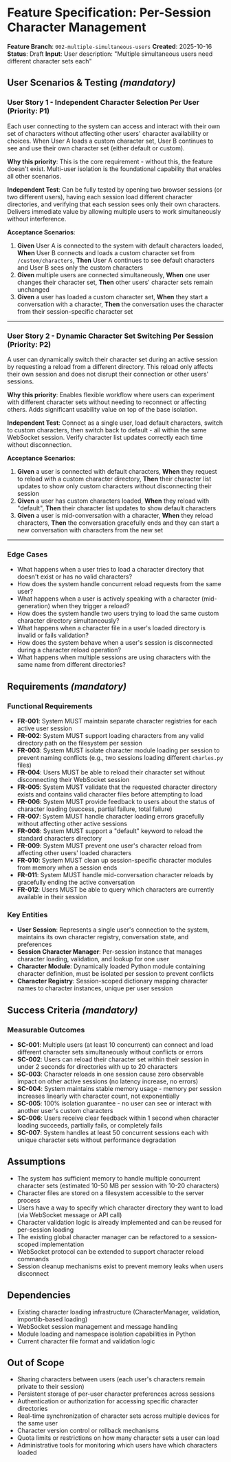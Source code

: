 # Feature Specification: Per-Session Character Management

**Feature Branch**: `002-multiple-simultaneous-users`
**Created**: 2025-10-16
**Status**: Draft
**Input**: User description: "Multiple simultaneous users need different character sets each"

## User Scenarios & Testing *(mandatory)*

### User Story 1 - Independent Character Selection Per User (Priority: P1)

Each user connecting to the system can access and interact with their own set of characters without affecting other users' character availability or choices. When User A loads a custom character set, User B continues to see and use their own character set (either default or custom).

**Why this priority**: This is the core requirement - without this, the feature doesn't exist. Multi-user isolation is the foundational capability that enables all other scenarios.

**Independent Test**: Can be fully tested by opening two browser sessions (or two different users), having each session load different character directories, and verifying that each session sees only their own characters. Delivers immediate value by allowing multiple users to work simultaneously without interference.

**Acceptance Scenarios**:

1. **Given** User A is connected to the system with default characters loaded, **When** User B connects and loads a custom character set from `/custom/characters`, **Then** User A continues to see default characters and User B sees only the custom characters
2. **Given** multiple users are connected simultaneously, **When** one user changes their character set, **Then** other users' character sets remain unchanged
3. **Given** a user has loaded a custom character set, **When** they start a conversation with a character, **Then** the conversation uses the character from their session-specific character set

---

### User Story 2 - Dynamic Character Set Switching Per Session (Priority: P2)

A user can dynamically switch their character set during an active session by requesting a reload from a different directory. This reload only affects their own session and does not disrupt their connection or other users' sessions.

**Why this priority**: Enables flexible workflow where users can experiment with different character sets without needing to reconnect or affecting others. Adds significant usability value on top of the base isolation.

**Independent Test**: Connect as a single user, load default characters, switch to custom characters, then switch back to default - all within the same WebSocket session. Verify character list updates correctly each time without disconnection.

**Acceptance Scenarios**:

1. **Given** a user is connected with default characters, **When** they request to reload with a custom character directory, **Then** their character list updates to show only custom characters without disconnecting their session
2. **Given** a user has custom characters loaded, **When** they reload with "default", **Then** their character list updates to show default characters
3. **Given** a user is mid-conversation with a character, **When** they reload characters, **Then** the conversation gracefully ends and they can start a new conversation with characters from the new set

---

### Edge Cases

- What happens when a user tries to load a character directory that doesn't exist or has no valid characters?
- How does the system handle concurrent reload requests from the same user?
- What happens when a user is actively speaking with a character (mid-generation) when they trigger a reload?
- How does the system handle two users trying to load the same custom character directory simultaneously?
- What happens when a character file in a user's loaded directory is invalid or fails validation?
- How does the system behave when a user's session is disconnected during a character reload operation?
- What happens when multiple sessions are using characters with the same name from different directories?

## Requirements *(mandatory)*

### Functional Requirements

- **FR-001**: System MUST maintain separate character registries for each active user session
- **FR-002**: System MUST support loading characters from any valid directory path on the filesystem per session
- **FR-003**: System MUST isolate character module loading per session to prevent naming conflicts (e.g., two sessions loading different `charles.py` files)
- **FR-004**: Users MUST be able to reload their character set without disconnecting their WebSocket session
- **FR-005**: System MUST validate that the requested character directory exists and contains valid character files before attempting to load
- **FR-006**: System MUST provide feedback to users about the status of character loading (success, partial failure, total failure)
- **FR-007**: System MUST handle character loading errors gracefully without affecting other active sessions
- **FR-008**: System MUST support a "default" keyword to reload the standard characters directory
- **FR-009**: System MUST prevent one user's character reload from affecting other users' loaded characters
- **FR-010**: System MUST clean up session-specific character modules from memory when a session ends
- **FR-011**: System MUST handle mid-conversation character reloads by gracefully ending the active conversation
- **FR-012**: Users MUST be able to query which characters are currently available in their session

### Key Entities

- **User Session**: Represents a single user's connection to the system, maintains its own character registry, conversation state, and preferences
- **Session Character Manager**: Per-session instance that manages character loading, validation, and lookup for one user
- **Character Module**: Dynamically loaded Python module containing character definition, must be isolated per session to prevent conflicts
- **Character Registry**: Session-scoped dictionary mapping character names to character instances, unique per user session

## Success Criteria *(mandatory)*

### Measurable Outcomes

- **SC-001**: Multiple users (at least 10 concurrent) can connect and load different character sets simultaneously without conflicts or errors
- **SC-002**: Users can reload their character set within their session in under 2 seconds for directories with up to 20 characters
- **SC-003**: Character reloads in one session cause zero observable impact on other active sessions (no latency increase, no errors)
- **SC-004**: System maintains stable memory usage - memory per session increases linearly with character count, not exponentially
- **SC-005**: 100% isolation guarantee - no user can see or interact with another user's custom characters
- **SC-006**: Users receive clear feedback within 1 second when character loading succeeds, partially fails, or completely fails
- **SC-007**: System handles at least 50 concurrent sessions each with unique character sets without performance degradation

## Assumptions

- The system has sufficient memory to handle multiple concurrent character sets (estimated 10-50 MB per session with 10-20 characters)
- Character files are stored on a filesystem accessible to the server process
- Users have a way to specify which character directory they want to load (via WebSocket message or API call)
- Character validation logic is already implemented and can be reused for per-session loading
- The existing global character manager can be refactored to a session-scoped implementation
- WebSocket protocol can be extended to support character reload commands
- Session cleanup mechanisms exist to prevent memory leaks when users disconnect

## Dependencies

- Existing character loading infrastructure (CharacterManager, validation, importlib-based loading)
- WebSocket session management and message handling
- Module loading and namespace isolation capabilities in Python
- Current character file format and validation logic

## Out of Scope

- Sharing characters between users (each user's characters remain private to their session)
- Persistent storage of per-user character preferences across sessions
- Authentication or authorization for accessing specific character directories
- Real-time synchronization of character sets across multiple devices for the same user
- Character version control or rollback mechanisms
- Quota limits or restrictions on how many character sets a user can load
- Administrative tools for monitoring which users have which characters loaded

